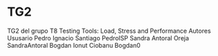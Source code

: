 # TG2
TG2 del grupo T8
Testing Tools: Load, Stress and Performance Autores Ususario Pedro Ignacio Santiago PedroISP Sandra Antoral Oreja SandraAntoral Bogdan Ionut Ciobanu Bogdan0
